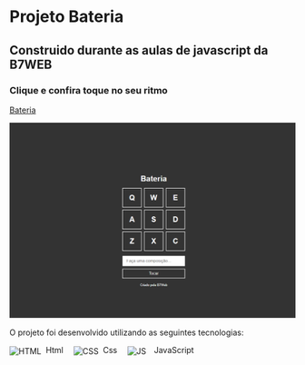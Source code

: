 # Projeto Bateria

## Construido durante as aulas de javascript da <a heref="https://alunos.b7web.com.br/login">B7WEB </a>

### Clique e confira toque no seu ritmo 
<a href="https://projeto-bateria-jade.vercel.app/">Bateria</a>

<img src="https://raw.githubusercontent.com/vivianezzt/projetoBateria/main/img/bateria.png">

O projeto foi desenvolvido utilizando as seguintes tecnologias:<br>

<div style="display: inline_block">
   <img align="center" alt="HTML" height="50" width="50" src="https://icons-for-free.com/download-icon-icon++html+icon-1320194800994962643_512.png">&nbsp; Html&emsp; 
   <img align="center" alt="CSS" height="70" width="70" src="https://icons-for-free.com/download-icon-css+develop+language+layout+programming+style+icon-1320165728409893942_512.png">&nbsp; Css&emsp;
    <img align="center" alt="JS" height="50" width="50" src="https://cdn.iconscout.com/icon/free/png-256/javascript-2752148-2284965.png">&emsp;JavaScript
</div> 

